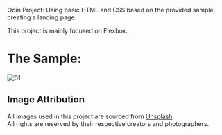 Odin Project: Using basic HTML and CSS based on the provided sample, creating a landing page.

This project is mainly focused on Flexbox.

# The Sample:

![01](https://github.com/user-attachments/assets/a5c94436-3b6d-46a5-9b77-7b72b6e274a7)


## Image Attribution

All images used in this project are sourced from [Unsplash](https://unsplash.com).  
All rights are reserved by their respective creators and photographers.
